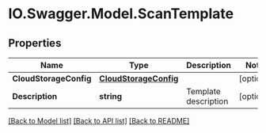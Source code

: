 # IO.Swagger.Model.ScanTemplate
## Properties

Name | Type | Description | Notes
------------ | ------------- | ------------- | -------------
**CloudStorageConfig** | [**CloudStorageConfig**](CloudStorageConfig.md) |  | [optional] 
**Description** | **string** | Template description | [optional] 

[[Back to Model list]](../README.md#documentation-for-models) [[Back to API list]](../README.md#documentation-for-api-endpoints) [[Back to README]](../README.md)

